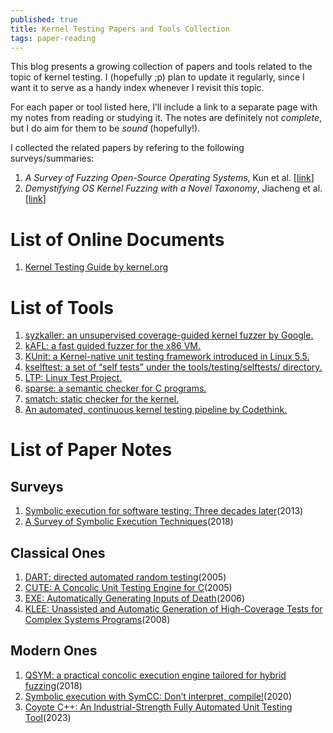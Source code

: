 ```yaml
---
published: true
title: Kernel Testing Papers and Tools Collection
tags: paper-reading
---
```


This blog presents a growing collection of papers and tools related to the topic of kernel testing. I (hopefully ;p) plan to update it regularly, since I want it to serve as a handy index whenever I revisit this topic. 

For each paper or tool listed here, I’ll include a link to a separate page with my notes from reading or studying it. The notes are definitely not *complete*, but I do aim for them to be *sound* (hopefully!).

I collected the related papers by refering to the following surveys/summaries:
1. *A Survey of Fuzzing Open-Source Operating Systems*, Kun et al. [[link](https://arxiv.org/abs/2502.13163)]
2. *Demystifying OS Kernel Fuzzing with a Novel Taxonomy*, Jiacheng et al. [[link](https://arxiv.org/abs/2501.16165)]


# List of Online Documents
1. [Kernel Testing Guide by kernel.org](https://docs.kernel.org/dev-tools/testing-overview.html)

# List of Tools
1. [syzkaller: an unsupervised coverage-guided kernel fuzzer by Google.](https://github.com/google/syzkaller)
2. [kAFL: a fast guided fuzzer for the x86 VM.](https://intellabs.github.io/kAFL/)
3. [KUnit: a Kernel-native unit testing framework introduced in Linux 5.5.](https://kunit.dev/)
4. [kselftest: a set of “self tests” under the tools/testing/selftests/ directory.](https://docs.kernel.org/dev-tools/kselftest.html)
5. [LTP: Linux Test Project.](https://linux-test-project.readthedocs.io/en/latest/)
6. [sparse: a semantic checker for C programs.](https://docs.kernel.org/dev-tools/sparse.html)
7. [smatch: static checker for the kernel.](https://smatch.sourceforge.net/)
1. [An automated, continuous kernel testing pipeline by Codethink.](https://www.codethink.co.uk/articles/2021/automated-linux-kernel-testing/)

# List of Paper Notes
## Surveys
1. [Symbolic execution for software testing: Three decades later](/paper_notes/2025-04-20-Symbolic-execution-for-software-testing-Three-decades-later)(2013)
1. [A Survey of Symbolic Execution Techniques](/paper_notes/2025-04-20-A-Survey-of-Symbolic-Execution-Techniques)(2018)

## Classical Ones
1. [DART: directed automated random testing](/paper_notes/2025-04-22-DART-Directed-Automated-Random-Testing)(2005)
1. [CUTE: A Concolic Unit Testing Engine for C](/paper_notes/2025-04-22-CUTE-A-Concolic-Unit-Testing-Engine-for-C)(2005)
3. [EXE: Automatically Generating Inputs of Death](/paper_notes/2025-04-21-EXE-Automatically-Generating-Inputs-of-Death)(2006)
4. [KLEE: Unassisted and Automatic Generation of High-Coverage Tests for Complex Systems Programs](/paper_notes/2025-04-22-KLEE-unassisted-and-automatic-generation-of-high-coverage-tests-for-complex-systems-programs)(2008)

## Modern Ones
1. [QSYM: a practical concolic execution engine tailored for hybrid fuzzing](/paper_notes/2025-04-23-QSYM-A-practical-concolic-execution-engine-tailored-for-hybrid-fuzzing)(2018)
1. [Symbolic execution with SymCC: Don’t interpret, compile!](/paper_notes/2025-04-23-Symbolic-execution-with-SYMCC-dont-interpret-compile)(2020)
1. [Coyote C++: An Industrial-Strength Fully Automated Unit Testing Tool](/paper_notes/2025-04-22-Coyote-C-An-Industrial-Strength-Fully-Automated-Unit-Testing-Tool)(2023)

